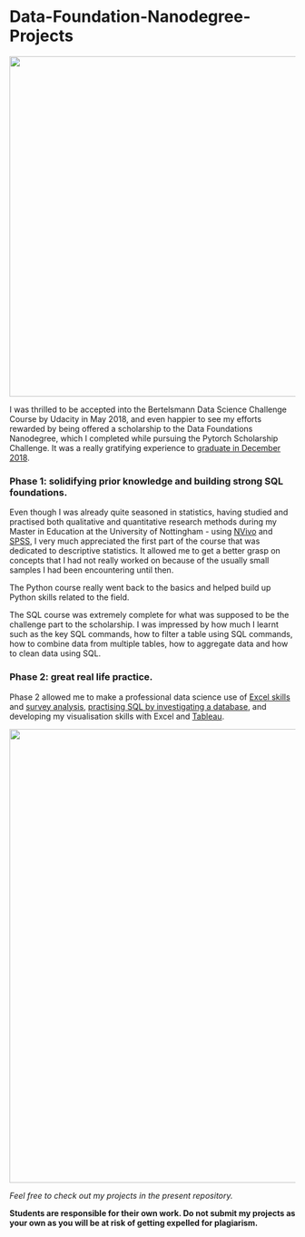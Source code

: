 # Data-Foundation-Nanodegree-Projects

<img src="https://user-images.githubusercontent.com/39020690/68083902-79e2bf80-fdfc-11e9-9fee-c3cb6539f18d.png" width="600">


I was thrilled to be accepted into the Bertelsmann Data Science Challenge Course by Udacity in May 2018, and even happier to see my efforts rewarded by being offered a scholarship to the Data Foundations Nanodegree, which I completed while pursuing the Pytorch Scholarship Challenge. It was a really gratifying experience to [graduate in December 2018](https://confirm.udacity.com/23PSUQ56).

### Phase 1: solidifying prior knowledge and building strong SQL foundations.

Even though I was already quite seasoned in statistics, having studied and practised both qualitative and quantitative research methods during my Master in Education at the University of Nottingham - using [NVivo](https://www.qsrinternational.com/nvivo/home) and [SPSS](https://www.ibm.com/analytics/spss-statistics-software), I very much appreciated the first part of the course that was dedicated to descriptive statistics. It allowed me to get a better grasp on concepts that I had not really worked on because of the usually small samples I had been encountering until then.

The Python course really went back to the basics and helped build up Python skills related to the field.

The SQL course was extremely complete for what was supposed to be the challenge part to the scholarship. I was impressed by how much I learnt such as the key SQL commands, how to filter a table using SQL commands, how to combine data from multiple tables, how to aggregate data and how to clean data using SQL.

### Phase 2: great real life practice.

Phase 2 allowed me to make a professional data science use of [Excel skills](https://github.com/SabrinaPalis/Data-Foundation-Nanodegree-Projects/blob/master/Data%20Foundations%20Analyze%20Survey%20Data%20Project.xlsx) and [survey analysis](https://github.com/SabrinaPalis/Data-Foundation-Nanodegree-Projects/blob/master/Data%20Foundation%20Analyze%20Survey.pdf), [practising SQL by investigating a database](https://github.com/SabrinaPalis/Data-Foundation-Nanodegree-Projects/blob/master/Data%20Foundations%20Query%20Database.pdf), and developing my visualisation skills with Excel and [Tableau](https://github.com/SabrinaPalis/Data-Foundation-Nanodegree-Projects/blob/master/Data%20Foundation%20Tableau%20Dashboard.pdf).


<img src="https://user-images.githubusercontent.com/39020690/68084205-8bc66180-fe00-11e9-9388-6d5fc1bbf9e5.png" width="800">

*Feel free to check out my projects in the present repository.*

**Students are responsible for their own work. Do not submit my projects as your own as you will be at risk of getting expelled for plagiarism.**

